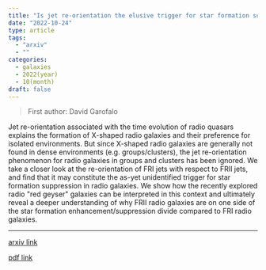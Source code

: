 ```yaml
---
title: "Is jet re-orientation the elusive trigger for star formation suppression in radio galaxies?"
date: "2022-10-24"
type: article
tags:
  - "arxiv"
  - ""
categories:
  - galaxies
  - 2022(year)
  - 10(month)
draft: false
---
```


> First author: David Garofalo

 Jet re-orientation associated with the time evolution of radio quasars
explains the formation of X-shaped radio galaxies and their preference for
isolated environments. But since X-shaped radio galaxies are generally not
found in dense environments (e.g. groups/clusters), the jet re-orientation
phenomenon for radio galaxies in groups and clusters has been ignored. We take
a closer look at the re-orientation of FRI jets with respect to FRII jets, and
find that it may constitute the as-yet unidentified trigger for star formation
suppression in radio galaxies. We show how the recently explored radio "red
geyser" galaxies can be interpreted in this context and ultimately reveal a
deeper understanding of why FRII radio galaxies are on one side of the star
formation enhancement/suppression divide compared to FRI radio galaxies.

---
[arxiv link](http://arxiv.org/abs/2210.12961v1)

[pdf link](http://arxiv.org/pdf/2210.12961v1)